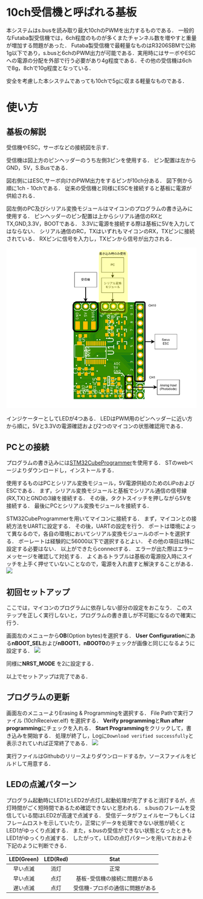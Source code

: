 # 10ch受信機と呼ばれる基板
本システムはs.busを読み取り最大10chのPWMを出力するものである．
一般的なFutaba製受信機では，6ch程度のものが多くまたチャンネル数を増やすと重量が増加する問題があった．
Futaba製受信機で最軽量なものはR3206SBMで公称1g以下であり，s.busと6chのPWM出力が可能である．実用時にはサーボやESCへの電源の分配を外部で行う必要があり4g程度である．その他の受信機は6chで8g，8chで10g程度となっている．

安全を考慮した本システムであっても10chで5gに収まる軽量なものである．

# 使い方
## 基板の解説
受信機やESC，サーボなどの接続図を示す．

受信機は図上方のピンヘッダーのうち左側3ピンを使用する．
ピン配置は左からGND，5V，S.Busである．

図右側にはESC,サーボ向けのPWM出力をするピンが10ch分ある．
図下側から順に1ch - 10chである．
従来の受信機と同様にESCを接続すると基板に電源が供給される．

図左側のPC及びシリアル変換モジュールはマイコンのプログラムの書き込みに使用する．
ピンヘッダーのピン配置は上からシリアル通信のRXとTX,GND,3.3V，BOOTである．
3.3Vに電源を接続する際は基板に5Vを入力してはならない．
シリアル通信のRC，TXはいずれもマイコンのRX，TXピンに接続されている．
RXピンに信号を入力し，TXピンから信号が出力される．

![](./pin-assign.png)

インジケーターとしてLEDが4つある．
LEDはPWM用のピンヘッダーに近い方から順に，5Vと3.3Vの電源確認および2つのマイコンの状態確認用である．

## PCとの接続
プログラムの書き込みには[STM32CubeProgrammer](https://www.st.com/ja/development-tools/stm32cubeprog.html)を使用する．
STのwebページよりダウンロードし，インストールする．

使用するものはPCとシリアル変換モジュール，5V電源供給のためのLiPoおよびESCである．
まず，シリアル変換モジュールと基板でシリアル通信の信号線 (RX,TX)とGNDの3線を接続する．
その後，タクトスイッチを押しながら5Vを接続する．
最後にPCとシリアル変換モジュールを接続する．

STM32CubeProgrammerを用いてマイコンに接続する．
まず，マイコンとの接続方法をUARTに設定する．
その後，UARTの設定を行う．
ポートは環境によって異なるので，各自の環境においてシリアル変換モジュールのポートを選択する．
ボーレートは経験的に56000以下で選択するとよい．
その他の項目は特に設定する必要はない．
以上ができたらconnectする．
エラーが出た際はエラーメッセージを確認して対処する．
よくあるトラブルは基板の電源投入時にスイッチを上手く押せていないことなので，電源を入れ直すと解決することがある．
![](./STM32CubeProgrammer-launch.png)

## 初回セットアップ
ここでは，マイコンのプログラムに依存しない部分の設定をおこなう．
このステップを正しく実行しないと，プログラムの書き直しが不可能になるので確実に行う．

画面左のメニューから**OB**(Option bytes)を選択する．
**User Configuration**にある**nBOOT_SEL**および**nBOOT1**，**nBOOT0**のチェックが画像と同じになるように設定する．
![](./STM32CubeProgrammer-OptionBytes.png)

同様に**NRST_MODE** を2に設定する．

以上でセットアップは完了である．

## プログラムの更新
画面左のメニューよりErasing & Programmingを選択する．
File Pathで実行ファイル (10chReceiver.elf) を選択する．
**Verify programming**と**Run after programming**にチェックを入れる．
**Start Programming**をクリックして，書き込みを開始する．
処理が終了し，Logに`Download verified successfully`と表示されていれば正常終了である．
![](STM32CubeProgrammer-Programming.png)

実行ファイルはGithubのリリースよりダウンロードするか，ソースファイルをビルドして用意する．

## LEDの点滅パターン
プログラム起動時にLED1とLED2が点灯し起動処理が完了すると消灯するが，点灯時間がごく短時間であるため確認できないと思われる．
s.busのフレームを受信している間はLED2が高速で点滅する．
受信データがフェイルセーフもしくはフレームロストを示していたり，正常にデータを処理できない状態が続くとLED1がゆっくり点滅する．
また，s.busの受信ができない状態となったときもLED1がゆっくり点滅する．
したがって，LEDの点灯パターンを用いておおよそ下記のように判断できる．

|LED(Green)|LED(Red)|Stat|
|:--:|:--:|:--:|
|早い点滅|消灯|正常|
|早い点滅|点灯|基板-受信機の接続に問題がある|
|遅い点滅|点灯|受信機-プロポの通信に問題がある|
